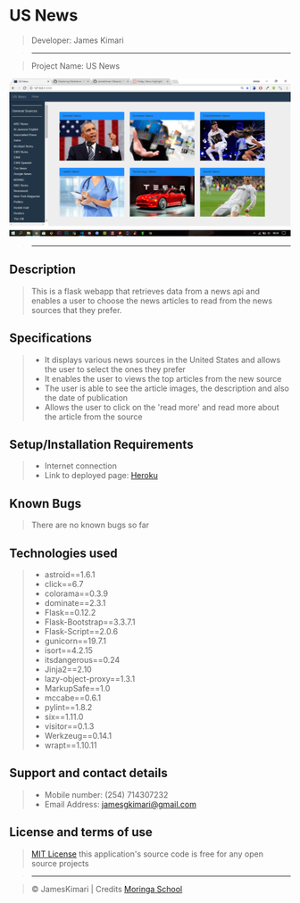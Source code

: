 # US News

> Developer: James Kimari

> --------------------------------------------------------------------------------

> Project Name: US News

![US News Web App](/app/static/images/usnews.png)

> --------------------------------------------------------------------------------

## Description

> This is a flask webapp that retrieves data from a news api and enables a user to choose the news articles to read from the news sources that they prefer.

## Specifications
> - It displays various news sources in the United States and allows the user to select the ones they prefer
> - It enables the user to views the top articles from the new source
> - The user is able to see the article images, the description and also the date of publication
> - Allows the user to click on the 'read more' and read more about the article from the source

## Setup/Installation Requirements

> - Internet connection
> - Link to deployed page: [Heroku]()

## Known Bugs

> There are no known bugs so far

## Technologies used

> - astroid==1.6.1
> - click==6.7
> - colorama==0.3.9
> - dominate==2.3.1
> - Flask==0.12.2
> - Flask-Bootstrap==3.3.7.1
> - Flask-Script==2.0.6
> - gunicorn==19.7.1
> - isort==4.2.15
> - itsdangerous==0.24
> - Jinja2==2.10
> - lazy-object-proxy==1.3.1
> - MarkupSafe==1.0
> - mccabe==0.6.1
> - pylint==1.8.2
> - six==1.11.0
> - visitor==0.1.3
> - Werkzeug==0.14.1
> - wrapt==1.10.11


## Support and contact details

> - Mobile number: (254) 714307232
> - Email Address: jamesgkimari@gmail.com

## License and terms of use

> [MIT License](license) this application's source code is free for any open source projects

> --------------------------------------------------------------------------------

> © JamesKimari | Credits [Moringa School](https://moringaschool.com/)
